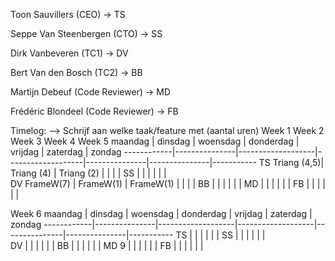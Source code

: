 Toon Sauvillers (CEO) -> TS

Seppe Van Steenbergen (CTO) -> SS

Dirk Vanbeveren (TC1) -> DV

Bert Van den Bosch (TC2) -> BB

Martijn Debeuf (Code Reviewer) -> MD

Frédéric Blondeel (Code Reviewer) -> FB

Timelog:
--> Schrijf aan welke taak/feature met (aantal uren)
Week 1
Week 2
Week 3
Week 4
Week 5
    maandag     |   dinsdag     |   woensdag        |   donderdag       |   vrijdag     |   zaterdag    |   zondag
    ------------|---------------|-------------------|-------------------|---------------|---------------|-----------
TS  Triang (4,5)| Triang (4)    | Triang (2)        |                   |               |               |
SS              |               |                   |                   |               |               |   
DV  FrameW(7)   | FrameW(1)     | FrameW(1)         |                   |               |               |
BB              |               |                   |                   |               |               |
MD              |               |                   |                   |               |               |
FB              |               |                   |                   |               |               |

Week 6
    maandag     |   dinsdag     |   woensdag        |   donderdag       |   vrijdag     |   zaterdag    |   zondag
    ------------|---------------|-------------------|-------------------|---------------|---------------|-----------
TS              |               |                   |                   |               |               |
SS              |               |                   |                   |               |               |   
DV              |               |                   |                   |               |               |
BB              |               |                   |                   |               |               |
MD      9       |               |                   |                   |               |               |
FB              |               |                   |                   |               |               |
